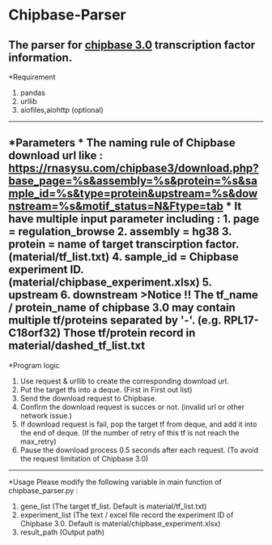 # Chipbase-Parser
The parser for [chipbase 3.0](https://rnasysu.com/chipbase3/) transcription factor information.
---
*Requirement
1. pandas
2. urllib
3. aiofiles,aiohttp (optional)
---
*Parameters
    * The naming rule of Chipbase download url like :
        https://rnasysu.com/chipbase3/download.php?base_page=%s&assembly=%s&protein=%s&sample_id=%s&type=protein&upstream=%s&downstream=%s&motif_status=N&Ftype=tab
    * It have multiple input parameter including :
        1. page = regulation_browse
        2. assembly = hg38
        3. protein = name of target transcirption factor. (material/tf_list.txt)
        4. sample_id = Chipbase experiment ID. (material/chipbase_experiment.xlsx)
        5. upstream
        6. downstream
    >Notice !! The tf_name / protein_name of chipbase 3.0 may contain multiple tf/proteins separated by '-'. (e.g. RPL17-C18orf32) Those tf/protein record in material/dashed_tf_list.txt
---
*Program logic
1. Use request & urllib to create the corresponding download url.
2. Put the target tfs into a deque. (First in First out list)
3. Send the download request to Chipbase.
4. Confirm the download request is succes or not. (invalid url or other network issue.)
5. If download request is fail, pop the target tf from deque, and add it into the end of deque. (If the number of retry of this tf is not reach the max_retry)
6. Pause the download process 0.5 seconds after each request. (To avoid the request limitation of Chipbase 3.0)
---
*Usage
Please modify the following variable in main function of chipbase_parser.py :
1. gene_list (The target tf_list. Default is material/tf_list.txt)
2. experiment_list (The text / excel file record the experiment ID of Chipbase 3.0. Default is material/chipbase_experiment.xlsx)
3. result_path (Output path)